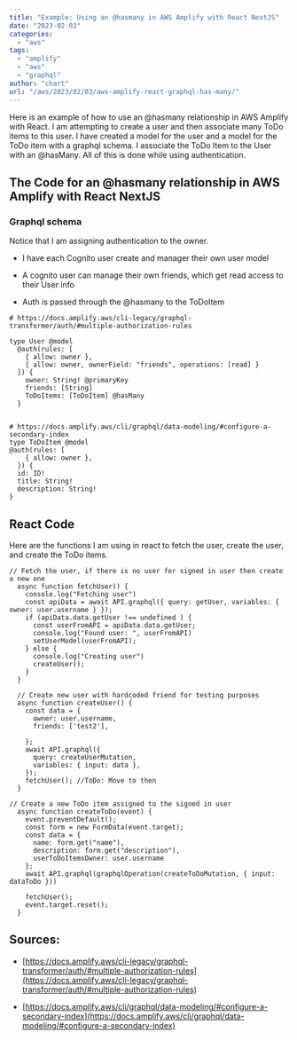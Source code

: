 ```yaml
---
title: "Example: Using an @hasmany in AWS Amplify with React NextJS"
date: "2023-02-03"
categories: 
  - "aws"
tags: 
  - "amplify"
  - "aws"
  - "graphql"
author: "chart"
url: "/aws/2023/02/03/aws-amplify-react-graphql-has-many/"
---
```


Here is an example of how to use an @hasmany relationship in AWS Amplify with React. I am attempting to create a user and then associate many ToDo items to this user. I have created a model for the user and a model for the ToDo item with a graphql schema. I associate the ToDo Item to the User with an @hasMany. All of this is done while using authentication.

## The Code for an @hasmany relationship in AWS Amplify with React NextJS

### Graphql schema

Notice that I am assigning authentication to the owner.

- I have each Cognito user create and manager their own user model

- A cognito user can manage their own friends, which get read access to their User info

- Auth is passed through the @hasmany to the ToDoItem

```
# https://docs.amplify.aws/cli-legacy/graphql-transformer/auth/#multiple-authorization-rules

type User @model
  @auth(rules: [
    { allow: owner },
    { allow: owner, ownerField: "friends", operations: [read] }
  ]) {
    owner: String! @primaryKey
    friends: [String]
    ToDoItems: [ToDoItem] @hasMany
  }


# https://docs.amplify.aws/cli/graphql/data-modeling/#configure-a-secondary-index
type ToDoItem @model 
@auth(rules: [
    { allow: owner },
  ]) {
  id: ID!
  title: String!
  description: String!
}
```

## React Code

Here are the functions I am using in react to fetch the user, create the user, and create the ToDo items.

```
// Fetch the user, if there is no user for signed in user then create a new one
  async function fetchUser() {
    console.log("Fetching user")
    const apiData = await API.graphql({ query: getUser, variables: { owner: user.username } });
    if (apiData.data.getUser !== undefined ) {
      const userFromAPI = apiData.data.getUser;
      console.log("Found user: ", userFromAPI)
      setUserModel(userFromAPI);
    } else {
      console.log("Creating user")
      createUser();
    }
  }

  // Create new user with hardcoded friend for testing purposes
  async function createUser() {
    const data = {
      owner: user.username,
      friends: ['test2'],

    };
    await API.graphql({
      query: createUserMutation,
      variables: { input: data },
    });
    fetchUser(); //ToDo: Move to then
  }

// Create a new ToDo item assigned to the signed in user
  async function createToDo(event) {
    event.preventDefault();
    const form = new FormData(event.target);
    const data = {
      name: form.get("name"),
      description: form.get("description"),
      userToDoItemsOwner: user.username
    };
    await API.graphql(graphqlOperation(createToDoMutation, { input: dataToDo }))

    fetchUser();
    event.target.reset();
  }
```

## Sources:

- [https://docs.amplify.aws/cli-legacy/graphql-transformer/auth/#multiple-authorization-rules](https://docs.amplify.aws/cli-legacy/graphql-transformer/auth/#multiple-authorization-rules)

- [https://docs.amplify.aws/cli/graphql/data-modeling/#configure-a-secondary-index](https://docs.amplify.aws/cli/graphql/data-modeling/#configure-a-secondary-index)
